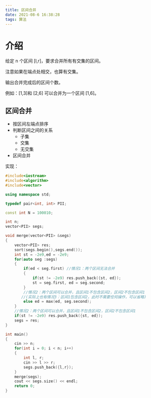 ```yaml
---
title: 区间合并
date: 2021-08-6 16:38:28
tags: 算法
---
```


# 介绍  

给定 n 个区间 [l,r]，要求合并所有有交集的区间。

注意如果在端点处相交，也算有交集。

输出合并完成后的区间个数。

例如：[1,3]和 [2,6] 可以合并为一个区间 [1,6]。

<!-- more -->  

## 区间合并

- 按区间左端点排序
- 判断区间之间的关系
  - 子集
  - 交集
  - 无交集
- 区间合并

实现：

```c++
#include<iostream>
#include<algorithm>
#include<vector>

using namespace std;

typedef pair<int, int> PII;

const int N = 100010;

int n;
vector<PII> segs;

void merge(vector<PII> &segs)
{
    vector<PII> res;
    sort(segs.begin(),segs.end());
    int st = -2e9,ed = -2e9;
    for(auto seg :segs)
    {
        if(ed < seg.first) //情况1：两个区间无法合并
        {
            if(st != -2e9) res.push_back({st, ed});
            st = seg.first, ed = seg.second;
        }
        //情况2：两个区间可以合并，且区间1不包含区间2，区间2不包含区间1
       //(实际上也有情况3：区间1包含区间2，此时不需要任何操作，可以省略)
        else ed = max(ed, seg.second);
    }
    //情况2：两个区间可以合并，且区间1不包含区间2，区间2不包含区间1
    if(st != -2e9) res.push_back({st, ed});
    segs = res;
}

int main()
{
    cin >> n;
    for(int i = 0; i < n; i++)
    {
        int l, r;
        cin >> l >> r;
        segs.push_back({l,r});
    }
    merge(segs);
    cout << segs.size() << endl;
    return 0;
}
```

